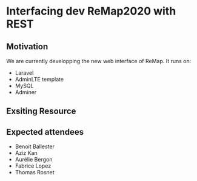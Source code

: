 # Interfacing dev ReMap2020 with REST

## Motivation

We are currently developping the new web interface of ReMap. 
It runs on: 
- Laravel
- AdminLTE template
- MySQL
- Adminer

## Exsiting Resource

## Expected attendees
 - Benoit Ballester
 - Aziz Kan
 - Aurélie Bergon
 - Fabrice Lopez
 - Thomas Rosnet


